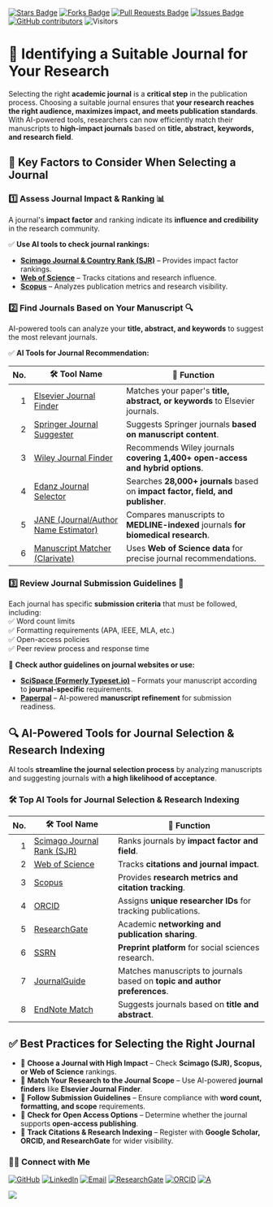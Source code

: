 <a href="https://github.com/drshahizan/short-course/stargazers"><img src="https://img.shields.io/github/stars/drshahizan/short-course" alt="Stars Badge"/></a>
<a href="https://github.com/drshahizan/short-course/network/members"><img src="https://img.shields.io/github/forks/drshahizan/short-course" alt="Forks Badge"/></a>
<a href="https://github.com/drshahizan/short-course/pulls"><img src="https://img.shields.io/github/issues-pr/drshahizan/short-course" alt="Pull Requests Badge"/></a>
<a href="https://github.com/drshahizan/short-course"><img src="https://img.shields.io/github/issues/drshahizan/short-course" alt="Issues Badge"/></a>
<a href="https://github.com/drshahizan/short-course/graphs/contributors"><img alt="GitHub contributors" src="https://img.shields.io/github/contributors/drshahizan/short-course?color=2b9348"></a>
![Visitors](https://api.visitorbadge.io/api/visitors?path=https%3A%2F%2Fgithub.com%2Fdrshahizan%2Fshort-course&labelColor=%23d9e3f0&countColor=%23697689&style=flat)

# 📌 **Identifying a Suitable Journal for Your Research**  

Selecting the right **academic journal** is a **critical step** in the publication process. Choosing a suitable journal ensures that **your research reaches the right audience, maximizes impact, and meets publication standards**. With AI-powered tools, researchers can now efficiently match their manuscripts to **high-impact journals** based on **title, abstract, keywords, and research field**.  

## 🎯 **Key Factors to Consider When Selecting a Journal**  

### **1️⃣ Assess Journal Impact & Ranking** 📊  
A journal's **impact factor** and ranking indicate its **influence and credibility** in the research community.  

✅ **Use AI tools to check journal rankings:**  
- **[Scimago Journal & Country Rank (SJR)](https://www.scimagojr.com/)** – Provides impact factor rankings.  
- **[Web of Science](https://www.webofscience.com/)** – Tracks citations and research influence.  
- **[Scopus](https://www.scopus.com/)** – Analyzes publication metrics and research visibility.  

### **2️⃣ Find Journals Based on Your Manuscript** 🔍  
AI-powered tools can analyze your **title, abstract, and keywords** to suggest the most relevant journals.  

✅ **AI Tools for Journal Recommendation:**  

| No. | 🛠 **Tool Name** | 📖 **Function** | 
| ---: | ---------------- | ------------------ | 
| 1 | [Elsevier Journal Finder](https://journalfinder.elsevier.com/) | Matches your paper's **title, abstract, or keywords** to Elsevier journals. | 
| 2 | [Springer Journal Suggester](https://journalsuggester.springer.com/) | Suggests Springer journals **based on manuscript content**. | 
| 3 | [Wiley Journal Finder](https://journalfinder.wiley.com/search?type=match) | Recommends Wiley journals **covering 1,400+ open-access and hybrid options**. | 
| 4 | [Edanz Journal Selector](https://www.edanz.com/journal-selector) | Searches **28,000+ journals** based on **impact factor, field, and publisher**. | 
| 5 | [JANE (Journal/Author Name Estimator)](https://jane.biosemantics.org/) | Compares manuscripts to **MEDLINE-indexed** journals **for biomedical research**. | 
| 6 | [Manuscript Matcher (Clarivate)](https://mjl.clarivate.com/manuscript-matcher) | Uses **Web of Science data** for precise journal recommendations. | 

### **3️⃣ Review Journal Submission Guidelines** 📝  
Each journal has specific **submission criteria** that must be followed, including:  
✅ Word count limits  
✅ Formatting requirements (APA, IEEE, MLA, etc.)  
✅ Open-access policies  
✅ Peer review process and response time  

🔹 **Check author guidelines on journal websites or use:**  
- **[SciSpace (Formerly Typeset.io)](https://typeset.io/)** – Formats your manuscript according to **journal-specific** requirements.  
- **[Paperpal](https://www.paperpal.com/)** – AI-powered **manuscript refinement** for submission readiness.  

## 🔍 **AI-Powered Tools for Journal Selection & Research Indexing**  

AI tools **streamline the journal selection process** by analyzing manuscripts and suggesting journals with **a high likelihood of acceptance**.  

### **🛠 Top AI Tools for Journal Selection & Research Indexing**  

| No. | 🛠 **Tool Name** | 📖 **Function** | 
| ---: | ---------------- | ------------------ | 
| 1 | [Scimago Journal Rank (SJR)](https://www.scimagojr.com/) | Ranks journals by **impact factor and field**. | 
| 2 | [Web of Science](https://www.webofscience.com/) | Tracks **citations and journal impact**. | 
| 3 | [Scopus](https://www.scopus.com/) | Provides **research metrics and citation tracking**. | 
| 4 | [ORCID](https://orcid.org/) | Assigns **unique researcher IDs** for tracking publications. | 
| 5 | [ResearchGate](https://www.researchgate.net/) | Academic **networking and publication sharing**. | 
| 6 | [SSRN](https://www.ssrn.com/index.cfm/en/) | **Preprint platform** for social sciences research. | 
| 7 | [JournalGuide](https://www.journalguide.com/) | Matches manuscripts to journals based on **topic and author preferences**. | 
| 8 | [EndNote Match](https://support.clarivate.com/Endnote/s/article/EndNote-Manuscript-Matcher?language=en_US) | Suggests journals based on **title and abstract**. | 

## ✅ **Best Practices for Selecting the Right Journal**  

- 📌 **Choose a Journal with High Impact** – Check **Scimago (SJR), Scopus, or Web of Science** rankings.  
- 📌 **Match Your Research to the Journal Scope** – Use AI-powered **journal finders** like **Elsevier Journal Finder**.  
- 📌 **Follow Submission Guidelines** – Ensure compliance with **word count, formatting, and scope** requirements.  
- 📌 **Check for Open Access Options** – Determine whether the journal supports **open-access publishing**.  
- 📌 **Track Citations & Research Indexing** – Register with **Google Scholar, ORCID, and ResearchGate** for wider visibility.  



### 🙌🏻 Connect with Me
<p align="left">
    <a href="https://github.com/drshahizan" target="_blank"><img alt="GitHub" src="https://img.shields.io/badge/-@drshahizan-181717?style=flat-square&logo=GitHub&logoColor=white"></a>
    <a href="https://www.linkedin.com/in/drshahizan" target="_blank"><img alt="LinkedIn" src="https://img.shields.io/badge/-drshahizan-blue?style=flat-square&logo=Linkedin&logoColor=white&link=https://www.linkedin.com/in/drshahizan/"></a>
    <a href="mailto:shahizan@utm.my" target="_blank"><img alt="Email" src="https://img.shields.io/badge/-shahizan@utm.my-c14438?style=flat-square&logo=Gmail&logoColor=white&link=mailto:shahizan@utm.my.com"></a>
    <a href="https://www.researchgate.net/profile/Mohd-Othman-28" target="_blank"><img alt="ResearchGate" src="https://img.shields.io/badge/-ResearchGate-00CCBB?style=flat-square&logo=ResearchGate&logoColor=white"></a>
    <a href="https://orcid.org/0000-0003-4261-1873" target="_blank"><img alt="ORCID" src="https://img.shields.io/badge/-ORCID-A6CE39?style=flat-square&logo=ORCID&logoColor=white"></a> 
 <a href="https://visitorbadge.io/status?path=https%3A%2F%2Fgithub.com%2Fdrshahizan" target="_blank"><img alt="A" src="https://api.visitorbadge.io/api/visitors?path=https%3A%2F%2Fgithub.com%2Fdrshahizan&labelColor=%23697689&countColor=%23555555&style=plastic"></a>
 
![](https://hit.yhype.me/github/profile?user_id=81284918)
</p>



